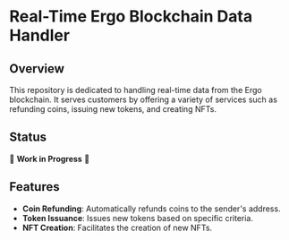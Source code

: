 # Real-Time Ergo Blockchain Data Handler

## Overview

This repository is dedicated to handling real-time data from the Ergo blockchain. It serves customers by offering a variety of services such as refunding coins, issuing new tokens, and creating NFTs.

## Status

🚧 **Work in Progress** 🚧

## Features

- **Coin Refunding**: Automatically refunds coins to the sender's address.
- **Token Issuance**: Issues new tokens based on specific criteria.
- **NFT Creation**: Facilitates the creation of new NFTs.
